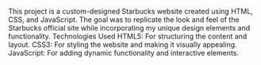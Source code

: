 This project is a custom-designed Starbucks website created using HTML, CSS, and JavaScript. 
The goal was to replicate the look and feel of the Starbucks official site while incorporating my unique design elements and functionality.
Technologies Used
HTML5: For structuring the content and layout.
CSS3: For styling the website and making it visually appealing.
JavaScript: For adding dynamic functionality and interactive elements.